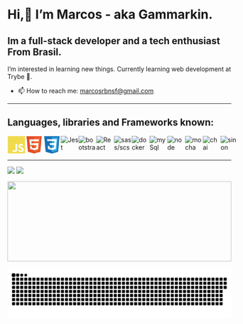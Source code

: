 # Hi,:wave: I’m Marcos - aka Gammarkin.
##  Im a full-stack developer and a tech enthusiast From Brasil.
 I’m interested in learning new things. Currently learning web development at Trybe 🚀.

- 📫 How to reach me: marcosrbnsf@gmail.com

<!-- relax -->

 ---
## Languages, libraries and Frameworks known:
<div style="display: flex" >
  <img align="center" alt="Js" height="40" width="40" src="https://raw.githubusercontent.com/devicons/devicon/master/icons/javascript/javascript-plain.svg" />
  <img align="center" alt="HTML" height="40" width="40" src="https://raw.githubusercontent.com/devicons/devicon/master/icons/html5/html5-original.svg" />
  <img align="center" alt="CSS" height="40" width="40" src="https://raw.githubusercontent.com/devicons/devicon/master/icons/css3/css3-original.svg" />
  <!--- <img align="center" alt="Python" height="40" width="40" src="https://raw.githubusercontent.com/devicons/devicon/master/icons/python/python-original.svg" /> -->
  <img align="center" alt="Jest" height="40" width="40" src="https://symbols.getvecta.com/stencil_85/20_jest-icon.aff64ab210.svg" />
  <img align="center" alt="bootstrap" height="40" width="40" src="https://everyday.codes/wp-content/uploads/2020/01/0-U2DmhXYumRyXH6X1.png" />
  <img align="center" alt="React" height="40" width="40" src="https://upload.wikimedia.org/wikipedia/commons/thumb/a/a7/React-icon.svg/1200px-React-icon.svg.png" />
  <img align="center" alt="sass/scss" height="40" width="40" src="https://cdn3.iconfinder.com/data/icons/logos-and-brands-adobe/512/288_Sass-512.png" />
  <img align="center" alt="docker" height="40" width="40" src="https://cdn-icons-png.flaticon.com/512/5969/5969059.png" />
  <img align="center" alt="mySql" height="40" width="40" src="https://www.freepnglogos.com/uploads/logo-mysql-png/logo-mysql-mysql-and-moodle-elearningworld-5.png" /> 
  <img align="center" alt="node" height="40" width="40" src="https://blog.4linux.com.br/wp-content/uploads/2019/12/node-js-1900x950_c.png" />
  <img align="center" alt="mocha" height="40" width="40" src="https://camo.githubusercontent.com/58045a79a69afea4cab1cea6def6d911fba3956cf5fd683addf41c032aa64088/68747470733a2f2f636c6475702e636f6d2f78465646784f696f41552e737667" />
   <img align="center" alt="chai" height="40" width="40" src="https://camo.githubusercontent.com/7ecbd4531436e4f20c1dba52a4fd4ac367cfcc20a2f62cfe7a10f32da306afc6/687474703a2f2f636861696a732e636f6d2f696d672f636861692d6c6f676f2e706e67" />
   <img align="center" alt="sinon" height="40" width="40" src="https://sinonjs.org/assets/images/logo.png" />
  </div>
  
 ---
 
  <a href = "mailto:marcosrbnsf@gmail.com"><img src="https://img.shields.io/badge/-Gmail-%23333?style=for-the-badge&logo=gmail&logoColor=white" target="_blank"></a>
  <a href="https://www.linkedin.com/in/mknmarcosfilho" target="_blank"><img src="https://img.shields.io/badge/-LinkedIn-%230077B5?style=for-the-badge&logo=linkedin&logoColor=white" target="_blank"></a> 
  
  <div display="flex">
  <img height="180em" width="100%" src="https://github-readme-stats.vercel.app/api/top-langs/?username=Gammarkin&layout=compact&langs_count=7&theme=dark"/>
 </div>
 
 ![Snake animation](https://github.com/Gammarkin/Gammarkin/blob/output/github-contribution-grid-snake.svg)

